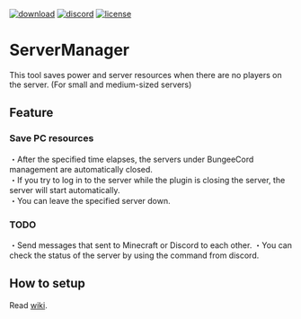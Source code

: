<a href="https://github.com/nova-27/ServerManager/releases"><img alt="download" src="https://img.shields.io/github/downloads/nova-27/ServerManager/total?color=blue"></a>
<a href="https://discord.gg/DJGd9Sr"><img alt="discord" src="https://img.shields.io/discord/549172645145346053?color=7289DA&label=Discord"></a>
<a href="https://github.com/nova-27/ServerManager/blob/master/LICENSE"><img alt="license" src="https://img.shields.io/github/license/nova-27/ServerManager?color=b8b8b8"></a>

<h1>ServerManager</h1>
This tool saves power and server resources when there are no players on the server.
(For small and medium-sized servers)

<h2>Feature</h2>
<h3>Save PC resources</h3>
・After the specified time elapses, the servers under BungeeCord management are automatically closed.<br>
・If you try to log in to the server while the plugin is closing the server, the server will start automatically.<br>
・You can leave the specified server down.
<h3>TODO</h3>
・Send messages that sent to Minecraft or Discord to each other.
・You can check the status of the server by using the command from discord.

<h2>How to setup</h2>
Read <a href="https://github.com/nova-27/ServerManager/wiki">wiki</a>.
